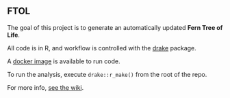 ## FTOL

The goal of this project is to generate an automatically updated **Fern Tree of Life**.

All code is in R, and workflow is controlled with the [drake](https://docs.ropensci.org/drake/) package.

A [docker image](https://hub.docker.com/repository/docker/joelnitta/ftol) is available to run code.

To run the analysis, execute `drake::r_make()` from the root of the repo.

For more info, [see the wiki](https://github.com/joelnitta/ftol/wiki).
